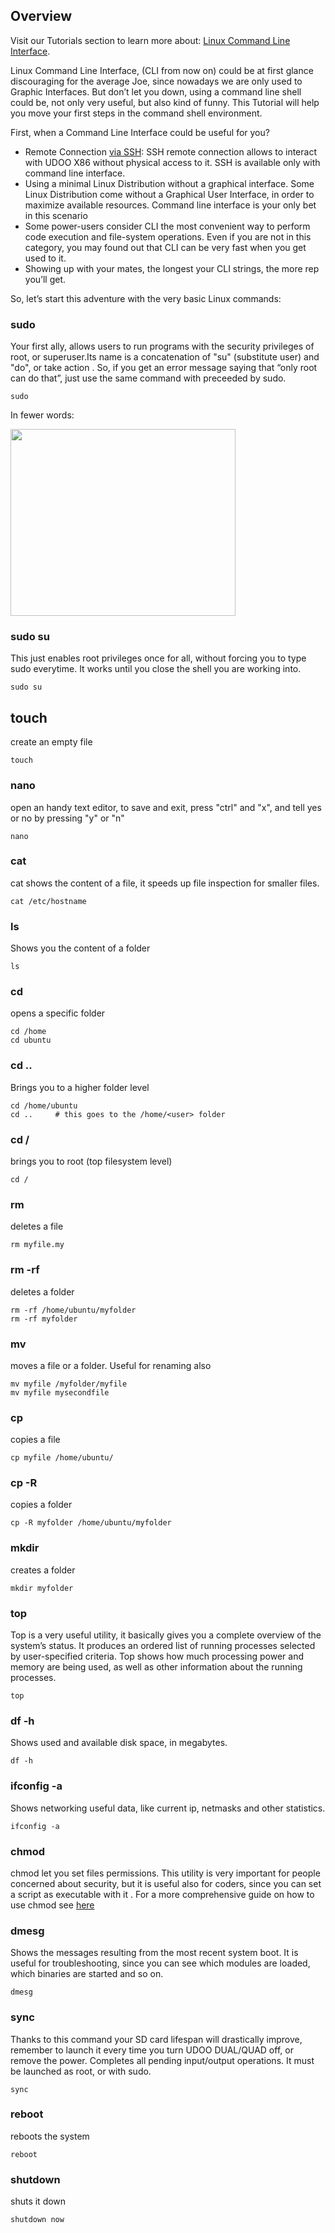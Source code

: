 ## Overview

Visit our Tutorials section to learn more about: [Linux Command Line Interface](/tutorial/linux-command-line-interface/).

Linux Command Line Interface, (CLI from now on) could be at first glance discouraging for the average Joe, since nowadays we are only used to Graphic Interfaces. But don’t let you down, using a command line shell could be, not only  very useful, but also kind of  funny.
This Tutorial will help you move your first steps in the command shell environment.

First, when a Command Line Interface could be useful for you?

* Remote Connection [via SSH](../Basic_Setup/Remote_Desktop_(VNC).html): SSH remote connection allows to interact with UDOO X86 without physical access to it. SSH is available only with command line interface.
* Using a minimal Linux Distribution without a graphical interface. Some Linux Distribution come without a Graphical User Interface, in order to maximize available resources. Command line interface is your only bet in this scenario
* Some power-users consider CLI the most convenient way to perform code execution and file-system operations. Even if you are not in this category, you may found out that CLI can be very fast when you get used to it.
* Showing up with your mates, the longest your CLI strings, the more rep you’ll get.



So, let’s start this adventure with the very basic Linux commands:

### sudo

Your first ally, allows users to run programs with the security privileges of root, or superuser.Its name is a concatenation of "su" (substitute user) and "do", or take action . So, if you get an error message saying that “only root can do that”, just use the same command with preceeded by sudo.

    sudo

In fewer words:

<img src="../img/sandwich.png" width="360" height="299" class="alignnone" />

### sudo su
This just enables root privileges once for all, without forcing you to type sudo everytime. It works until you close the shell you are working into.

    sudo su

## touch

create an empty file

    touch

### nano
open an handy  text editor, to save and exit, press "ctrl" and "x", and tell yes or no by pressing "y" or "n"

    nano


### cat

cat shows the content of a file, it speeds up file inspection for smaller files.

    cat /etc/hostname

### ls

Shows you the content of a folder

    ls

### cd
opens a specific folder

    cd /home
    cd ubuntu


### cd ..

Brings you to a higher folder level

    cd /home/ubuntu
    cd ..     # this goes to the /home/<user> folder

### cd /

brings you to root (top filesystem level)

    cd /

### rm

deletes a file

    rm myfile.my

### rm -rf

deletes a folder

    rm -rf /home/ubuntu/myfolder
    rm -rf myfolder

### mv

moves a file or a folder. Useful for renaming also

    mv myfile /myfolder/myfile
    mv myfile mysecondfile

### cp

copies a file

    cp myfile /home/ubuntu/

### cp -R

copies a folder

    cp -R myfolder /home/ubuntu/myfolder

### mkdir

creates a folder

    mkdir myfolder

### top

Top is a very useful utility, it basically gives you a complete overview of the system’s status. It produces an ordered list of running processes selected by user-specified criteria. Top shows how much processing power and memory are being used, as well as other information about the running processes.

    top

### df -h

Shows used and available disk space, in megabytes.

    df -h

### ifconfig -a

Shows networking useful data, like current ip, netmasks and other statistics.

    ifconfig -a

### chmod

chmod let you set files permissions. This utility is very important for people concerned about security, but it is useful also for coders, since you can set a script as executable with it .
For a more comprehensive guide on how to use chmod see [here](http://www.unixref.com/guides/chmod-guide.php)

### dmesg
Shows the messages resulting from the most recent system boot. It is useful for troubleshooting, since you can see which modules are loaded, which binaries are started and so on.

    dmesg

### sync

Thanks to this command your SD card lifespan will drastically improve, remember to launch it every time you turn UDOO DUAL/QUAD off, or remove the power. Completes all pending input/output operations. It must be launched as root, or with sudo.

    sync

### reboot

reboots the system

    reboot

### shutdown

shuts it down

    shutdown now
